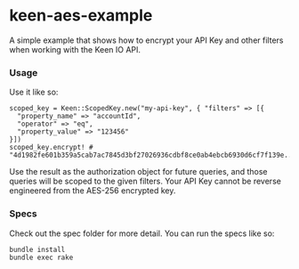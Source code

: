 # keen-aes-example

A simple example that shows how to encrypt your API Key and
other filters when working with the Keen IO API.

### Usage

Use it like so:

    scoped_key = Keen::ScopedKey.new("my-api-key", { "filters" => [{
      "property_name" => "accountId",
      "operator" => "eq",
      "property_value" => "123456"
    }])
    scoped_key.encrypt! # "4d1982fe601b359a5cab7ac7845d3bf27026936cdbf8ce0ab4ebcb6930d6cf7f139e..."

Use the result as the authorization object for future queries, and those queries
will be scoped to the given filters. Your API Key cannot be reverse engineered
from the AES-256 encrypted key.

### Specs

Check out the spec folder for more detail. You can run the specs like so:

    bundle install
    bundle exec rake


